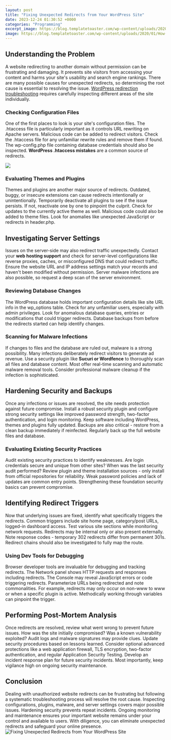 ```yaml
---
layout: post
title: "Fixing Unexpected Redirects from Your WordPress Site"
date: 2023-12-24 01:30:52 +0000
categories: "Programming"
excerpt_image: https://blog.templatetoaster.com/wp-content/uploads/2020/01/How-to-Fix-“Err_Too_Many_Redirects”-Error-in-WordPress-Facebook.png
image: https://blog.templatetoaster.com/wp-content/uploads/2020/01/How-to-Fix-“Err_Too_Many_Redirects”-Error-in-WordPress-Facebook.png
---
```


## Understanding the Problem
A website redirecting to another domain without permission can be frustrating and damaging. It prevents site visitors from accessing your content and harms your site's usability and search engine rankings. There are many possible causes for unexpected redirects, so determining the root cause is essential to resolving the issue. [WordPress redirection troubleshooting](https://yt.io.vn/collection/agosta) requires carefully inspecting different areas of the site individually. 
### Checking Configuration Files
One of the first places to look is your site's configuration files. The .htaccess file is particularly important as it controls URL rewriting on Apache servers. Malicious code can be added to redirect visitors. Check the .htaccess file for any unfamiliar rewrite rules and remove them if found. The wp-config.php file containing database credentials should also be inspected. **WordPress .htaccess mistakes** are a common source of redirects.

![](https://wpmarks.com/wp-content/uploads/How-to-Fix-WordPress-Too-Many-Redirects.png)
### Evaluating Themes and Plugins 
Themes and plugins are another major source of redirects. Outdated, buggy, or insecure extensions can cause redirects intentionally or unintentionally. Temporarily deactivate all plugins to see if the issue persists. If not, reactivate one by one to pinpoint the culprit. Check for updates to the currently active theme as well. Malicious code could also be added to theme files. Look for anomalies like unexpected JavaScript or redirects in header.php.
## Investigating Server Settings 
Issues on the server-side may also redirect traffic unexpectedly. Contact your **web hosting support** and check for server-level configurations like reverse proxies, caches, or misconfigured DNS that could redirect traffic. Ensure the website URL and IP address settings match your records and haven't been modified without permission. Server malware infections are also possible, so request a deep scan of the server environment.  
### Reviewing Database Changes
The WordPress database holds important configuration details like site URL info in the wp_options table. Check for any unfamiliar users, especially with admin privileges. Look for anomalous database queries, entries or modifications that could trigger redirects. Database backups from before the redirects started can help identify changes.
### Scanning for Malware Infections
If changes to files and the database are ruled out, malware is a strong possibility. Many infections deliberately redirect visitors to generate ad revenue. Use a security plugin like **Sucuri or Wordfence** to thoroughly scan all files and database content. Most offer real-time scanning and automatic malware removal tools. Consider professional malware cleanup if the infection is sophisticated. 
## Hardening Security and Backups
Once any infections or issues are resolved, the site needs protection against future compromise. Install a robust security plugin and configure strong security settings like improved password strength, two-factor authentication, and login monitoring. Keep software including WordPress, themes and plugins fully updated. Backups are also critical - restore from a clean backup immediately if reinfected. Regularly back up the full website files and database.
### Evaluating Existing Security Practices
Audit existing security practices to identify weaknesses. Are login credentials secure and unique from other sites? When was the last security audit performed? Review plugin and theme installation sources - only install from official repositories for reliability. Weak password policies and lack of updates are common entry points. Strengthening these foundation security basics can prevent compromise. 
## Identifying Redirect Triggers
Now that underlying issues are fixed, identify what specifically triggers the redirects. Common triggers include site home page, category/post URLs, logged-in dashboard access. Test various site sections while monitoring network requests. Redirects may be internal only or also present externally. Note response codes - temporary 302 redirects differ from permanent 301s. Redirect chains should also be investigated to fully map the route.
### Using Dev Tools for Debugging
Browser developer tools are invaluable for debugging and tracking redirects. The Network panel shows HTTP requests and responses including redirects. The Console may reveal JavaScript errors or code triggering redirects. Parameterize URLs being redirected and note commonalities. For example, redirects may only occur on non-www to www or when a specific plugin is active. Methodically working through variables can pinpoint the trigger.
## Performing Post-Mortem Analysis
Once redirects are resolved, review what went wrong to prevent future issues. How was the site initially compromised? Was a known vulnerability exploited? Audit logs and malware signatures may provide clues. Update security procedures based on lessons learned. Consider optional advanced protections like a web application firewall, TLS encryption, two-factor authentication, and regular Application Security Testing. Develop an incident response plan for future security incidents. Most importantly, keep vigilance high on ongoing security maintenance.
## Conclusion 
Dealing with unauthorized website redirects can be frustrating but following a systematic troubleshooting process will resolve the root cause. Inspecting configurations, plugins, malware, and server settings covers major possible issues. Hardening security prevents repeat incidents. Ongoing monitoring and maintenance ensures your important website remains under your control and available to users. With diligence, you can eliminate unexpected redirects and safeguard your online presence.
![Fixing Unexpected Redirects from Your WordPress Site](https://blog.templatetoaster.com/wp-content/uploads/2020/01/How-to-Fix-“Err_Too_Many_Redirects”-Error-in-WordPress-Facebook.png)